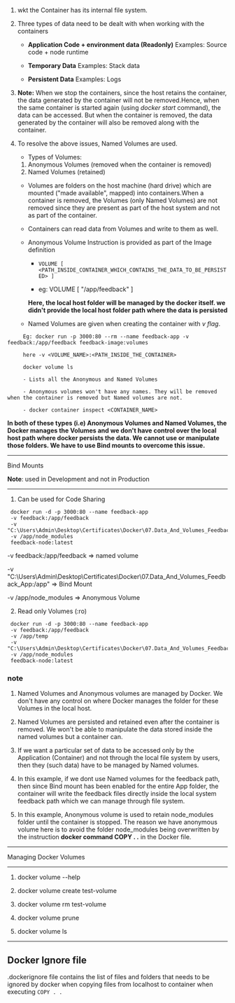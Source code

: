 1. wkt the Container has its internal file system.

2. Three types of data need to be dealt with when working with the containers

   - **Application Code + environment data (Readonly)**
     Examples: Source code + node runtime

   - **Temporary Data**
     Examples: Stack data

   - **Persistent Data**
     Examples: Logs

3. **Note:** When we stop the containers, since the host retains the container, the data generated by the container will not be removed.Hence, when the same container is started again (using _docker start_ command), the data can be accessed. But when the container is removed, the data generated by the container will also be removed along with the container.

4. To resolve the above issues, Named Volumes are used.

   - Types of Volumes:

   1. Anonymous Volumes (removed when the container is removed)
   2. Named Volumes (retained)

   - Volumes are folders on the host machine (hard drive) which are mounted ("made available", mapped) into containers.When a container is removed, the Volumes (only Named Volumes) are not removed since they are present as part of the host system and not as part of the container.

   - Containers can read data from Volumes and write to them as well.

   - Anonymous Volume Instruction is provided as part of the Image definition

     - `VOLUME [ <PATH_INSIDE_CONTAINER_WHICH_CONTAINS_THE_DATA_TO_BE_PERSISTED> ]`

     - eg: VOLUME [ "/app/feedback" ]

     **Here, the local host folder will be managed by the docker itself. we didn't provide the local host folder path where the data is persisted**

   - Named Volumes are given when creating the container with _v flag_.

```
     Eg: docker run -p 3000:80 --rm --name feedback-app -v feedback:/app/feedback feedback-image:volumes

     here -v <VOLUME_NAME>:<PATH_INSIDE_THE_CONTAINER>

     docker volume ls

     - Lists all the Anonymous and Named Volumes

     - Anonymous volumes won't have any names. They will be removed when the container is removed but Named volumes are not.

     - docker container inspect <CONTAINER_NAME>

```

**In both of these types (i.e) Anonymous Volumes and Named Volumes, the Docker manages the Volumes and we don't have control over the local host path where docker persists the data. We cannot use or manipulate those folders. We have to use Bind mounts to overcome this issue.**

---

Bind Mounts

**Note**: used in Development and not in Production

---

1. Can be used for Code Sharing

```
 docker run -d -p 3000:80 --name feedback-app
 -v feedback:/app/feedback
 -v "C:\Users\Admin\Desktop\Certificates\Docker\07.Data_And_Volumes_Feedback_App:/app"
 -v /app/node_modules
 feedback-node:latest

```

-v feedback:/app/feedback => named volume

-v "C:\Users\Admin\Desktop\Certificates\Docker\07.Data_And_Volumes_Feedback_App:/app" => Bind Mount

-v /app/node_modules => Anonymous Volume

2. Read only Volumes (:ro)

```
 docker run -d -p 3000:80 --name feedback-app
 -v feedback:/app/feedback
 -v /app/temp
 -v "C:\Users\Admin\Desktop\Certificates\Docker\07.Data_And_Volumes_Feedback_App:/app:ro"
 -v /app/node_modules
 feedback-node:latest

```

### note

1. Named Volumes and Anonymous volumes are managed by Docker. We don't have any control on where Docker manages the folder for these Volumes in the local host.

2. Named Volumes are persisted and retained even after the container is removed. We won't be able to manipulate the data stored inside the named volumes but a container can.

3. If we want a particular set of data to be accessed only by the Application (Container) and not through the local file system by users, then they (such data) have to be managed by Named volumes.

4. In this example, if we dont use Named volumes for the feedback path, then since Bind mount has been enabled for the entire App folder, the container will write the feedback files directly inside the local system feedback path which we can manage through file system.

5. In this example, Anonymous volume is used to retain node_modules folder until the container is stopped. The reason we have anonymous volume here is to avoid the folder node_modules being overwritten by the instruction **docker command COPY . .** in the Docker file.

---

Managing Docker Volumes

---

1. docker volume --help

2. docker volume create test-volume

3. docker volume rm test-volume

4. docker volume prune

5. docker volume ls

---

## Docker Ignore file

.dockerignore file contains the list of files and folders that needs to be ignored by docker when copying files from localhost to container when executing `COPY . .`
